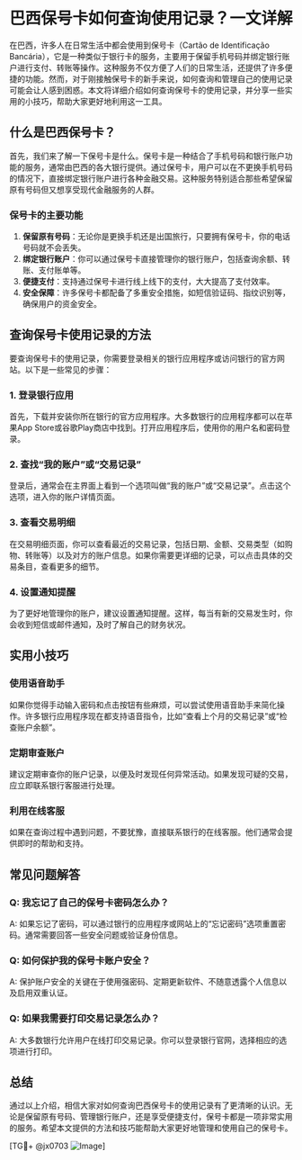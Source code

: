 # 巴西保号卡如何查询使用记录？一文详解

在巴西，许多人在日常生活中都会使用到保号卡（Cartão de Identificação Bancária），它是一种类似于银行卡的服务，主要用于保留手机号码并绑定银行账户进行支付、转账等操作。这种服务不仅方便了人们的日常生活，还提供了许多便捷的功能。然而，对于刚接触保号卡的新手来说，如何查询和管理自己的使用记录可能会让人感到困惑。本文将详细介绍如何查询保号卡的使用记录，并分享一些实用的小技巧，帮助大家更好地利用这一工具。

## 什么是巴西保号卡？

首先，我们来了解一下保号卡是什么。保号卡是一种结合了手机号码和银行账户功能的服务，通常由巴西的各大银行提供。通过保号卡，用户可以在不更换手机号码的情况下，直接绑定银行账户进行各种金融交易。这种服务特别适合那些希望保留原有号码但又想享受现代金融服务的人群。

### 保号卡的主要功能
1. **保留原有号码**：无论你是更换手机还是出国旅行，只要拥有保号卡，你的电话号码就不会丢失。
2. **绑定银行账户**：你可以通过保号卡直接管理你的银行账户，包括查询余额、转账、支付账单等。
3. **便捷支付**：支持通过保号卡进行线上线下的支付，大大提高了支付效率。
4. **安全保障**：许多保号卡都配备了多重安全措施，如短信验证码、指纹识别等，确保用户的资金安全。

## 查询保号卡使用记录的方法

要查询保号卡的使用记录，你需要登录相关的银行应用程序或访问银行的官方网站。以下是一些常见的步骤：

### 1. 登录银行应用
首先，下载并安装你所在银行的官方应用程序。大多数银行的应用程序都可以在苹果App Store或谷歌Play商店中找到。打开应用程序后，使用你的用户名和密码登录。

### 2. 查找“我的账户”或“交易记录”
登录后，通常会在主界面上看到一个选项叫做“我的账户”或“交易记录”。点击这个选项，进入你的账户详情页面。

### 3. 查看交易明细
在交易明细页面，你可以查看最近的交易记录，包括日期、金额、交易类型（如购物、转账等）以及对方的账户信息。如果你需要更详细的记录，可以点击具体的交易条目，查看更多的细节。

### 4. 设置通知提醒
为了更好地管理你的账户，建议设置通知提醒。这样，每当有新的交易发生时，你会收到短信或邮件通知，及时了解自己的财务状况。

## 实用小技巧

### 使用语音助手
如果你觉得手动输入密码和点击按钮有些麻烦，可以尝试使用语音助手来简化操作。许多银行应用程序现在都支持语音指令，比如“查看上个月的交易记录”或“检查账户余额”。

### 定期审查账户
建议定期审查你的账户记录，以便及时发现任何异常活动。如果发现可疑的交易，应立即联系银行客服进行处理。

### 利用在线客服
如果在查询过程中遇到问题，不要犹豫，直接联系银行的在线客服。他们通常会提供即时的帮助和支持。

## 常见问题解答

### Q: 我忘记了自己的保号卡密码怎么办？
A: 如果忘记了密码，可以通过银行的应用程序或网站上的“忘记密码”选项重置密码。通常需要回答一些安全问题或验证身份信息。

### Q: 如何保护我的保号卡账户安全？
A: 保护账户安全的关键在于使用强密码、定期更新软件、不随意透露个人信息以及启用双重认证。

### Q: 如果我需要打印交易记录怎么办？
A: 大多数银行允许用户在线打印交易记录。你可以登录银行官网，选择相应的选项进行打印。

## 总结

通过以上介绍，相信大家对如何查询巴西保号卡的使用记录有了更清晰的认识。无论是保留原有号码、管理银行账户，还是享受便捷支付，保号卡都是一项非常实用的服务。希望本文提供的方法和技巧能帮助大家更好地管理和使用自己的保号卡。

[TG💪+ @jx0703 ![Image](https://github.com/user-attachments/assets/dbca1d08-cadb-493c-b0ec-ad6f7a83f270)]